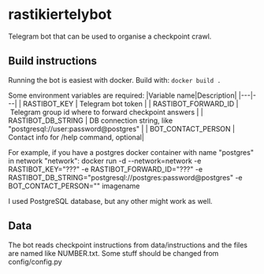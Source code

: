 # rastikiertelybot

Telegram bot that can be used to organise a checkpoint crawl.

## Build instructions

Running the bot is easiest with docker. Build with:
`docker build .`

Some environment variables are required:
|Variable name|Description|
|---|---|
| RASTIBOT_KEY | Telegram bot token |
| RASTIBOT_FORWARD_ID | Telegram group id where to forward checkpoint answers |
| RASTIBOT_DB_STRING | DB connection string, like "postgresql://user:password@postgres" |
| BOT_CONTACT_PERSON | Contact info for /help command, optional|

For example, if you have a postgres docker container with name "postgres" in network "network": docker run -d --network=network -e RASTIBOT_KEY="???" -e RASTIBOT_FORWARD_ID="???" -e RASTIBOT_DB_STRING="postgresql://postgres:password@postgres" -e BOT_CONTACT_PERSON="" imagename

I used PostgreSQL database, but any other might work as well.

## Data
The bot reads checkpoint instructions from data/instructions and the files are named like NUMBER.txt.
Some stuff should be changed from config/config.py
